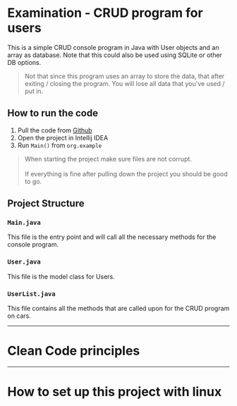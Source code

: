 # Examination - CRUD program for users

This is a simple CRUD console program in Java with User objects and an array as database.
Note that this could also be used using SQLite or other DB options.
>Not that since this program uses an array to store the data,
> that after exiting / closing the program.
> You will lose all data that you've used / put in.

## How to run the code

1. Pull the code from [Github](https://github.com/Vigoliet/Java_Examination)
2. Open the project in Intellij IDEA
3. Run `Main()` from `org.example`

>When starting the project make sure files are not corrupt. <br> <br> If everything 
>is fine after pulling down the project you should be good to go.

## Project Structure

### `Main.java`

This file is the entry point and will call all the necessary methods for the console
program.

### `User.java`

This file is the model class for Users.

### `UserList.java`

This file contains all the methods that are called upon for the CRUD program on cars.

---
# Clean Code principles



---
# How to set up this project with linux
